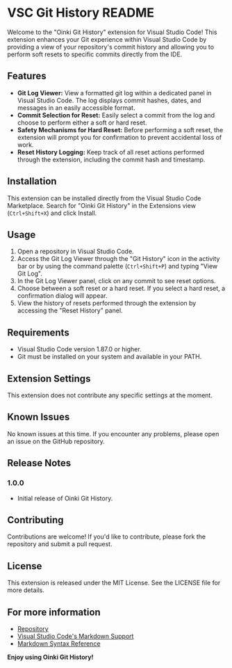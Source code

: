 # VSC Git History README

Welcome to the "Oinki Git History" extension for Visual Studio Code! This extension enhances your Git experience within Visual Studio Code by providing a view of your repository's commit history and allowing you to perform soft resets to specific commits directly from the IDE.

## Features

- **Git Log Viewer:** View a formatted git log within a dedicated panel in Visual Studio Code. The log displays commit hashes, dates, and messages in an easily accessible format.
- **Commit Selection for Reset:** Easily select a commit from the log and choose to perform either a soft or hard reset.
- **Safety Mechanisms for Hard Reset:** Before performing a soft reset, the extension will prompt you for confirmation to prevent accidental loss of work.
- **Reset History Logging:** Keep track of all reset actions performed through the extension, including the commit hash and timestamp.

## Installation

This extension can be installed directly from the Visual Studio Code Marketplace. Search for "Oinki Git History" in the Extensions view (`Ctrl+Shift+X`) and click Install.

## Usage

1. Open a repository in Visual Studio Code.
2. Access the Git Log Viewer through the "Git History" icon in the activity bar or by using the command palette (`Ctrl+Shift+P`) and typing "View Git Log".
3. In the Git Log Viewer panel, click on any commit to see reset options.
4. Choose between a soft reset or a hard reset. If you select a hard reset, a confirmation dialog will appear.
5. View the history of resets performed through the extension by accessing the "Reset History" panel.

## Requirements

- Visual Studio Code version 1.87.0 or higher.
- Git must be installed on your system and available in your PATH.

## Extension Settings

This extension does not contribute any specific settings at the moment.

## Known Issues

No known issues at this time. If you encounter any problems, please open an issue on the GitHub repository.

## Release Notes

### 1.0.0

- Initial release of Oinki Git History.

## Contributing

Contributions are welcome! If you'd like to contribute, please fork the repository and submit a pull request.

## License

This extension is released under the MIT License. See the LICENSE file for more details.

## For more information

- [Repository](https://github.com/Oinki-Software/VSG_Git_History.git)
- [Visual Studio Code's Markdown Support](http://code.visualstudio.com/docs/languages/markdown)
- [Markdown Syntax Reference](https://help.github.com/articles/markdown-basics/)

**Enjoy using Oinki Git History!**